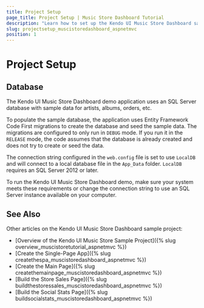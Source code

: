 ```yaml
---
title: Project Setup
page_title: Project Setup | Music Store Dashboard Tutorial
description: "Learn how to set up the Kendo UI Music Store Dashboard sample project by using Telerik UI for ASP.NET MVC."
slug: projectsetup_muscistoredashboard_aspnetmvc
position: 1
---
```


# Project Setup

## Database

The Kendo UI Music Store Dashboard demo application uses an SQL Server database with sample data for artists, albums, orders, etc.

To populate the sample database, the application uses Entity Framework Code First migrations to create the database and seed the sample data. The migrations are configured to only run in `DEBUG` mode. If you run it in the `RELEASE` mode, the code assumes that the database is already created and does not try to create or seed the data.

The connection string configured in the `web.config` file is set to use `LocalDB` and will connect to a local database file in the `App_Data` folder. `LocalDB` requires an SQL Server 2012 or later.

To run the Kendo UI Music Store Dashboard demo, make sure your system meets these requirements or change the connection string to use an SQL Server instance available on your computer.

## See Also

Other articles on the Kendo UI Music Store Dashboard sample project:

* [Overview of the Kendo UI Music Store Sample Project]({% slug overview_muscistoretutorial_aspnetmvc %})
* [Create the Single-Page App]({% slug createthespa_muscistoredashboard_aspnetmvc %})
* [Create the Main Page]({% slug createthemainpage_muscistoredashboard_aspnetmvc %})
* [Build the Store Sales Page]({% slug buildthestoressales_muscistoredashboard_aspnetmvc %})
* [Build the Social Stats Page]({% slug buildsocialstats_muscistoredashboard_aspnetmvc %})
